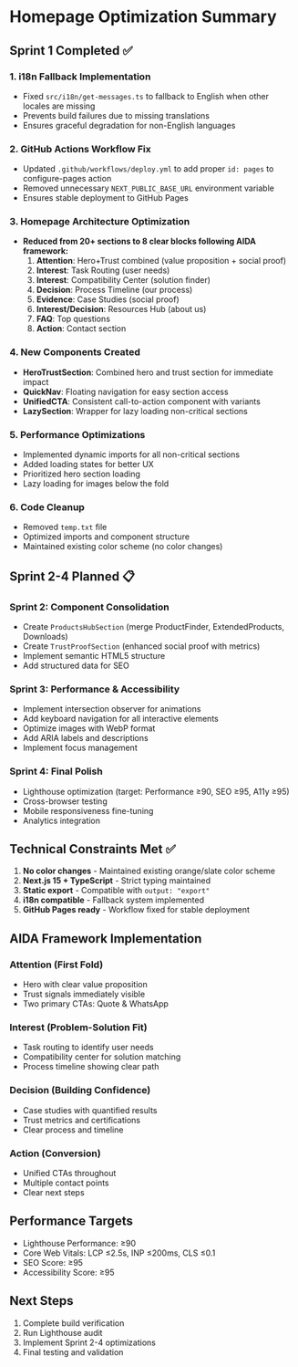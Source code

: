 # Homepage Optimization Summary

## Sprint 1 Completed ✅

### 1. i18n Fallback Implementation
- Fixed `src/i18n/get-messages.ts` to fallback to English when other locales are missing
- Prevents build failures due to missing translations
- Ensures graceful degradation for non-English languages

### 2. GitHub Actions Workflow Fix
- Updated `.github/workflows/deploy.yml` to add proper `id: pages` to configure-pages action
- Removed unnecessary `NEXT_PUBLIC_BASE_URL` environment variable
- Ensures stable deployment to GitHub Pages

### 3. Homepage Architecture Optimization
- **Reduced from 20+ sections to 8 clear blocks following AIDA framework:**
  1. **Attention**: Hero+Trust combined (value proposition + social proof)
  2. **Interest**: Task Routing (user needs)
  3. **Interest**: Compatibility Center (solution finder)
  4. **Decision**: Process Timeline (our process)
  5. **Evidence**: Case Studies (social proof)
  6. **Interest/Decision**: Resources Hub (about us)
  7. **FAQ**: Top questions
  8. **Action**: Contact section

### 4. New Components Created
- **HeroTrustSection**: Combined hero and trust section for immediate impact
- **QuickNav**: Floating navigation for easy section access
- **UnifiedCTA**: Consistent call-to-action component with variants
- **LazySection**: Wrapper for lazy loading non-critical sections

### 5. Performance Optimizations
- Implemented dynamic imports for all non-critical sections
- Added loading states for better UX
- Prioritized hero section loading
- Lazy loading for images below the fold

### 6. Code Cleanup
- Removed `temp.txt` file
- Optimized imports and component structure
- Maintained existing color scheme (no color changes)

## Sprint 2-4 Planned 📋

### Sprint 2: Component Consolidation
- Create `ProductsHubSection` (merge ProductFinder, ExtendedProducts, Downloads)
- Create `TrustProofSection` (enhanced social proof with metrics)
- Implement semantic HTML5 structure
- Add structured data for SEO

### Sprint 3: Performance & Accessibility
- Implement intersection observer for animations
- Add keyboard navigation for all interactive elements
- Optimize images with WebP format
- Add ARIA labels and descriptions
- Implement focus management

### Sprint 4: Final Polish
- Lighthouse optimization (target: Performance ≥90, SEO ≥95, A11y ≥95)
- Cross-browser testing
- Mobile responsiveness fine-tuning
- Analytics integration

## Technical Constraints Met ✅

1. **No color changes** - Maintained existing orange/slate color scheme
2. **Next.js 15 + TypeScript** - Strict typing maintained
3. **Static export** - Compatible with `output: "export"`
4. **i18n compatible** - Fallback system implemented
5. **GitHub Pages ready** - Workflow fixed for stable deployment

## AIDA Framework Implementation

### Attention (First Fold)
- Hero with clear value proposition
- Trust signals immediately visible
- Two primary CTAs: Quote & WhatsApp

### Interest (Problem-Solution Fit)
- Task routing to identify user needs
- Compatibility center for solution matching
- Process timeline showing clear path

### Decision (Building Confidence)
- Case studies with quantified results
- Trust metrics and certifications
- Clear process and timeline

### Action (Conversion)
- Unified CTAs throughout
- Multiple contact points
- Clear next steps

## Performance Targets
- Lighthouse Performance: ≥90
- Core Web Vitals: LCP ≤2.5s, INP ≤200ms, CLS ≤0.1
- SEO Score: ≥95
- Accessibility Score: ≥95

## Next Steps
1. Complete build verification
2. Run Lighthouse audit
3. Implement Sprint 2-4 optimizations
4. Final testing and validation